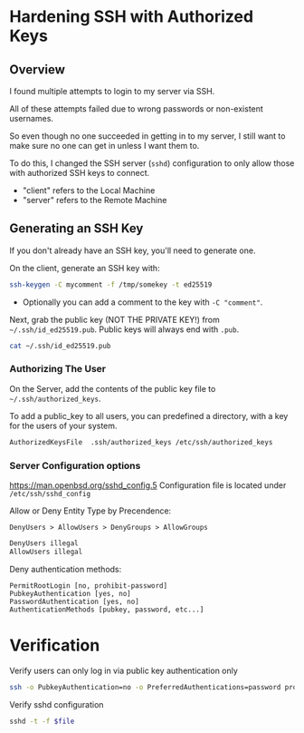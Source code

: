 # Hardening SSH with Authorized Keys

## Overview

I found multiple attempts to login to my server via SSH.  

All of these attempts failed due to wrong
passwords or non-existent usernames.

So even though no one succeeded in getting in to my server, I still want to make sure 
no one can get in unless I want them to.

To do this, I changed the SSH server (`sshd`) configuration to only allow those with 
authorized SSH keys to connect.

- "client" refers to the Local Machine
- "server" refers to the Remote Machine

## Generating an SSH Key

If you don't already have an SSH key, you'll need to generate one.  

On the client, generate an SSH key with:
```bash
ssh-keygen -C mycomment -f /tmp/somekey -t ed25519
```
* Optionally you can add a comment to the key with `-C "comment"`.  

Next, grab the public key (NOT THE PRIVATE KEY!) from `~/.ssh/id_ed25519.pub`.
Public keys will always end with `.pub`.
```bash
cat ~/.ssh/id_ed25519.pub
```

### Authorizing The User
On the Server, add the contents of the public key file to `~/.ssh/authorized_keys`.

To  add a public_key to all users, you can predefined a directory, with a key for the users of your system.

```bash
AuthorizedKeysFile  .ssh/authorized_keys /etc/ssh/authorized_keys
```

### Server Configuration options

https://man.openbsd.org/sshd_config.5
Configuration file is located under `/etc/ssh/sshd_config`

Allow or Deny Entity Type by Precendence:

`DenyUsers > AllowUsers > DenyGroups > AllowGroups`

```bash title="Deny the user illegal from access"
DenyUsers illegal
AllowUsers illegal
```
Deny authentication methods:

```config
PermitRootLogin [no, prohibit-password]
PubkeyAuthentication [yes, no]
PasswordAuthentication [yes, no]
AuthenticationMethods [pubkey, password, etc...]
```

# Verification

Verify users can only log in via public key authentication only

```bash
ssh -o PubkeyAuthentication=no -o PreferredAuthentications=password proxmox.inside.lan
```

Verify sshd configuration

```bash
sshd -t -f $file
```
